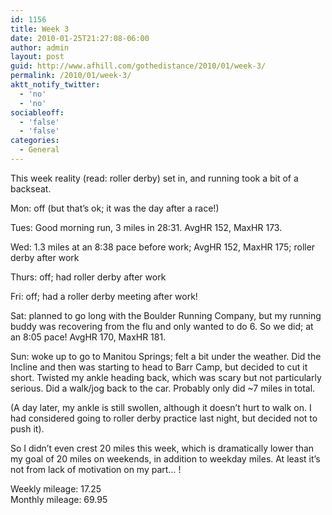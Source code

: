```yaml
---
id: 1156
title: Week 3
date: 2010-01-25T21:27:08-06:00
author: admin
layout: post
guid: http://www.afhill.com/gothedistance/2010/01/week-3/
permalink: /2010/01/week-3/
aktt_notify_twitter:
  - 'no'
  - 'no'
sociableoff:
  - 'false'
  - 'false'
categories:
  - General
---
```

This week reality (read: roller derby) set in, and running took a bit of a backseat. 

Mon: off (but that&#8217;s ok; it was the day after a race!)

Tues: Good morning run, 3 miles in 28:31. AvgHR 152, MaxHR 173.

Wed: 1.3 miles at an 8:38 pace before work; AvgHR 152, MaxHR 175; roller derby after work

Thurs: off; had roller derby after work

Fri: off; had a roller derby meeting after work!

Sat: planned to go long with the Boulder Running Company, but my running buddy was recovering from the flu and only wanted to do 6. So we did; at an 8:05 pace! AvgHR 170, MaxHR 181.

Sun: woke up to go to Manitou Springs; felt a bit under the weather. Did the Incline and then was starting to head to Barr Camp, but decided to cut it short. Twisted my ankle heading back, which was scary but not particularly serious. Did a walk/jog back to the car. Probably only did ~7 miles in total.

(A day later, my ankle is still swollen, although it doesn&#8217;t hurt to walk on. I had considered going to roller derby practice last night, but decided not to push it).

So I didn&#8217;t even crest 20 miles this week, which is dramatically lower than my goal of 20 miles on weekends, in addition to weekday miles. At least it&#8217;s not from lack of motivation on my part&#8230; ! 

Weekly mileage: 17.25  
Monthly mileage: 69.95